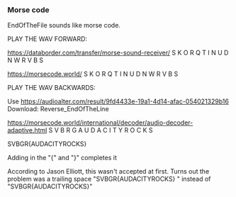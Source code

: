 ### Morse code

EndOfTheFile sounds like morse code. 

PLAY THE WAV FORWARD:
    
https://databorder.com/transfer/morse-sound-receiver/
S K <AA> O R Q T I <AA> N U D N W R V B S

https://morsecode.world/
S K O R Q T I N U D N W R V B S

PLAY THE WAV BACKWARDS:

Use https://audioalter.com/result/9fd4433e-19a1-4d14-afac-054021329b16
Download: Reverse_EndOfTheLine

https://morsecode.world/international/decoder/audio-decoder-adaptive.html
S V B R G A U D A C I T Y R O C K S

SVBGR{AUDACITYROCKS} 

Adding in the "{" and "}" completes it

According to Jason Elliott, this wasn't accepted at first. Turns out the problem was a trailing space "SVBGR{AUDACITYROCKS} " instead of "SVBGR{AUDACITYROCKS}"
